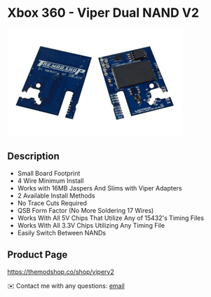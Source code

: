 # Xbox 360 - Viper Dual NAND V2

<img src="/Images/viper_v2.png">

## Description

- Small Board Footprint
- 4 Wire Minimum Install
- Works with 16MB Jaspers And Slims with Viper Adapters
- 2 Available Install Methods
- No Trace Cuts Required
- QSB Form Factor (No More Soldering 17 Wires)
- Works With All 5V Chips That Utilize Any of 15432's Timing Files
- Works With All 3.3V Chips Utilizing Any Timing File
- Easily Switch Between NANDs

## Product Page
https://themodshop.co/shop/viperv2

✉️ Contact me with any questions: [email](mailto:support@themodshop.co)<br />
